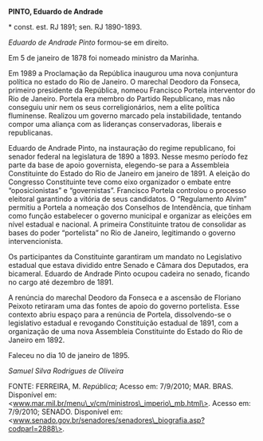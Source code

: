 **PINTO, Eduardo de Andrade**

\* const. est. RJ 1891; sen. RJ 1890-1893.

*Eduardo de Andrade Pinto* formou-se em direito.

Em 5 de janeiro de 1878 foi nomeado ministro da Marinha.

Em 1989 a Proclamação da República inaugurou uma nova conjuntura
política no estado do Rio de Janeiro. O marechal Deodoro da Fonseca,
primeiro presidente da República, nomeou Francisco Portela interventor
do Rio de Janeiro. Portela era membro do Partido Republicano, mas não
conseguiu unir nem os seus correligionários, nem a elite política
fluminense. Realizou um governo marcado pela instabilidade, tentando
compor uma aliança com as lideranças conservadoras, liberais e
republicanas.

Eduardo de Andrade Pinto, na instauração do regime republicano, foi
senador federal na legislatura de 1890 a 1893. Nesse mesmo período fez
parte da base de apoio governista, elegendo-se para a Assembleia
Constituinte do Estado do Rio de Janeiro em janeiro de 1891. A eleição
do Congresso Constituinte teve como eixo organizador o embate entre
“oposicionistas” e “governistas”. Francisco Portela controlou o processo
eleitoral garantindo a vitória de seus candidatos. O “Regulamento Alvim”
permitiu a Portela a nomeação dos Conselhos de Intendência, que tinham
como função estabelecer o governo municipal e organizar as eleições em
nível estadual e nacional. A primeira Constituinte tratou de consolidar
as bases do poder “portelista” no Rio de Janeiro, legitimando o governo
intervencionista.

Os participantes da Constituinte garantiram um mandato no Legislativo
estadual que estava dividido entre Senado e Câmara dos Deputados, era
bicameral. Eduardo de Andrade Pinto ocupou cadeira no senado, ficando no
cargo até dezembro de 1891.

A renúncia do marechal Deodoro da Fonseca e a ascensão de Floriano
Peixoto retiraram uma das fontes de apoio do governo portelista. Esse
contexto abriu espaço para a renúncia de Portela, dissolvendo-se o
legislativo estadual e revogando Constituição estadual de 1891, com a
organização de uma nova Assembleia Constituinte do Estado do Rio de
Janeiro em 1892.

Faleceu no dia 10 de janeiro de 1895.

*Samuel Silva Rodrigues de Oliveira*

FONTE: FERREIRA, M. *República*; Acesso em: 7/9/2010; MAR. BRAS.
Disponível em:
\<www.mar.mil.br/menu\_v/cm/ministros\_imperio\_mb.html\>. Acesso em:
7/9/2010; SENADO. Disponível em:
\<www.senado.gov.br/senadores/senadores\_biografia.asp?codparl=2888\>.
